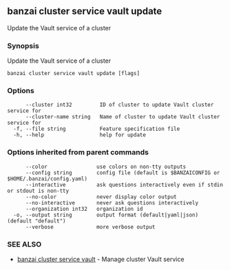 ## banzai cluster service vault update

Update the Vault service of a cluster

### Synopsis

Update the Vault service of a cluster

```
banzai cluster service vault update [flags]
```

### Options

```
      --cluster int32         ID of cluster to update Vault cluster service for
      --cluster-name string   Name of cluster to update Vault cluster service for
  -f, --file string           Feature specification file
  -h, --help                  help for update
```

### Options inherited from parent commands

```
      --color                use colors on non-tty outputs
      --config string        config file (default is $BANZAICONFIG or $HOME/.banzai/config.yaml)
      --interactive          ask questions interactively even if stdin or stdout is non-tty
      --no-color             never display color output
      --no-interactive       never ask questions interactively
      --organization int32   organization id
  -o, --output string        output format (default|yaml|json) (default "default")
      --verbose              more verbose output
```

### SEE ALSO

* [banzai cluster service vault](banzai_cluster_service_vault.md)	 - Manage cluster Vault service

